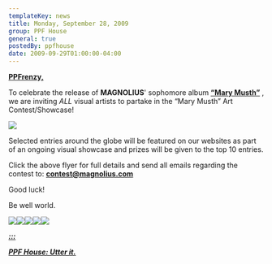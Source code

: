 ```yaml
---
templateKey: news
title: Monday, September 28, 2009
group: PPF House
general: true
postedBy: ppfhouse
date: 2009-09-29T01:00:00-04:00
---
```

[**PPFrenzy,**](http://ppfhouse.bandcamp.com)

To celebrate the release of **MAGNOLIUS**' sophomore album [**“Mary Musth”**](http://magnolius.bandcamp.com) , we are inviting *ALL* visual artists to partake in the “Mary Musth” Art Contest/Showcase!

[![](http://photos-b.ak.fbcdn.net/hphotos-ak-snc1/hs206.snc1/7330_173578746288_581376288_3735217_7064336_n.jpg)](http://www.facebook.com/event.php?eid=162033491536&ref=share)

Selected entries around the globe will be featured on our websites as part of an ongoing visual showcase and prizes will be given to the top 10 entries.  
   
 Click the above flyer for full details and send all emails regarding the contest to: **contest@magnolius.com**  
   
 Good luck!

Be well world.

[![](http://masiaone.com/wp-content/themes/MASIA02/images/icon_youtube.jpg)](http://www.youtube.com/ppfhouse)[![](http://masiaone.com/wp-content/themes/MASIA02/images/icon_myspace.jpg)](http://www.myspace.com/ppfhouse)[![](http://masiaone.com/wp-content/themes/MASIA02/images/icon_twitter.jpg)](http://www.twitter.com/ppfhouse)[![](http://masiaone.com/wp-content/themes/MASIA02/images/icon_facebook.jpg)](http://www.facebook.com/home.php#/pages/PPF-House/32210491219?ref=ts)[![](http://s3.amazonaws.com/twitter_production/profile_images/60316485/bc_bigger.jpg)](http://ppfhouse.bandcamp.com)

[***:::*** ](http://www.youtube.com/watch?v=zGOl-EEP3hA)

[***PPF House: Utter it.***](http://www.youtube.com/watch?v=zGOl-EEP3hA)